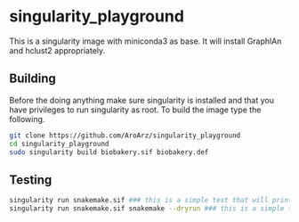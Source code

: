 # singularity_playground
This is a singularity image with miniconda3 as base. It will install GraphlAn and hclust2 appropriately. 

## Building
Before the doing anything make sure singularity is installed and that you have privileges to run singularity as root.
To build the image type the following.

```bash
git clone https://github.com/AroArz/singularity_playground 
cd singularity_playground
sudo singularity build biobakery.sif biobakery.def
```

## Testing
```bash
singularity run snakemake.sif ### this is a simple test that will print contents in s3://ctmr-test
singularity run snakemake.sif snakemake --dryrun ### this is a simple test that will perform a dryrun of the snakefile
```
